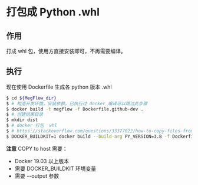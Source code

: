 # 打包成 Python .whl

## 作用
打成 whl 包，使用方直接安装即可，不再需要编译。

## 执行

现在使用 Dockerfile 生成各 python 版本 .whl

```bash
$ cd ${MegFlow_dir}
$ # 构造开发环境，安装依赖。已执行过 docker 编译可以跳过此步骤
$ docker build -t megflow -f Dockerfile.github-dev .
$ # 创建结果目录
$ mkdir dist
$ # docker 打包  whl
$ # https://stackoverflow.com/questions/33377022/how-to-copy-files-from-dockerfile-to-host
$ DOCKER_BUILDKIT=1 docker build --build-arg PY_VERSION=3.8 -f Dockerfile.github-release --output dist .
```

**注意** COPY to host 需要：
* Docker 19.03 以上版本
* 需要 DOCKER_BUILDKIT 环境变量
* 需要 --output 参数